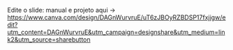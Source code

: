 Edite o slide: manual e projeto aqui -> https://www.canva.com/design/DAGnWurvruE/uT6zJBOyRZBDSP17fxjjgw/edit?utm_content=DAGnWurvruE&utm_campaign=designshare&utm_medium=link2&utm_source=sharebutton
